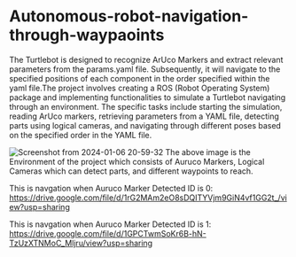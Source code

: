 # Autonomous-robot-navigation-through-waypaoints
The Turtlebot is designed to recognize ArUco Markers and extract relevant parameters from the params.yaml file. Subsequently, it will navigate to the specified positions of each component in the order specified within the yaml file.The project involves creating a ROS (Robot Operating System) package and implementing functionalities to simulate a Turtlebot navigating through an environment. The specific tasks include starting the simulation, reading ArUco markers, retrieving parameters from a YAML file, detecting parts using logical cameras, and navigating through different poses based on the specified order in the YAML file.

![Screenshot from 2024-01-06 20-59-32](https://github.com/saidineshgelam/Autonomous-robot-navigation-through-waypaoints/assets/144295692/f2edeadb-9b2a-4122-b466-f1b70fbc1c25)
The above image is the Environment of the project which consists of Auruco Markers, Logical Cameras which can detect parts, and different waypoints to reach.

This is navgation when Auruco Marker Detected ID is 0: https://drive.google.com/file/d/1rG2MAm2eO8sDQITYVjm9GiN4vf1GG2t_/view?usp=sharing

This is navgation when Auruco Marker Detected ID is 1: https://drive.google.com/file/d/1GPCTwmSoKr6B-hN-TzUzXTNMoC_Mljru/view?usp=sharing

